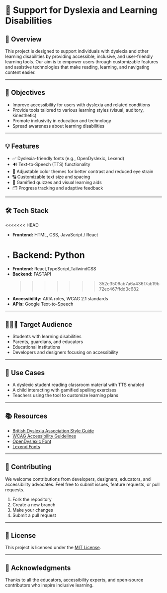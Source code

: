 # 📘 Support for Dyslexia and Learning Disabilities

## 🧠 Overview

This project is designed to support individuals with dyslexia and other learning disabilities by providing accessible, inclusive, and user-friendly learning tools. Our aim is to empower users through customizable features and assistive technologies that make reading, learning, and navigating content easier.

---

## 🎯 Objectives

- Improve accessibility for users with dyslexia and related conditions
- Provide tools tailored to various learning styles (visual, auditory, kinesthetic)
- Promote inclusivity in education and technology
- Spread awareness about learning disabilities

---

## 💡 Features

- ✅ Dyslexia-friendly fonts (e.g., OpenDyslexic, Lexend)
- 🔊 Text-to-Speech (TTS) functionality
- 🎨 Adjustable color themes for better contrast and reduced eye strain
- 🔠 Customizable text size and spacing
- 🧩 Gamified quizzes and visual learning aids
- 🗂️ Progress tracking and adaptive feedback

---

## 🛠️ Tech Stack

<<<<<<< HEAD

- **Frontend:** HTML, CSS, JavaScript / React
- # **Backend:** Python
- **Frontend:** React,TypeScript,TailwindCSS
- **Backend:** FASTAPI
  > > > > > > > 352e3506ab7a6a436f7ab19b72ec467ffdd3c682
- **Accessibility:** ARIA roles, WCAG 2.1 standards
- **APIs:** Google Text-to-Speech

---

## 🧑‍🤝‍🧑 Target Audience

- Students with learning disabilities
- Parents, guardians, and educators
- Educational institutions
- Developers and designers focusing on accessibility

---

## 🧪 Use Cases

- A dyslexic student reading classroom material with TTS enabled
- A child interacting with gamified spelling exercises
- Teachers using the tool to customize learning plans

---

## 📚 Resources

- [British Dyslexia Association Style Guide](https://www.bdadyslexia.org.uk/advice/employers/creating-a-dyslexia-friendly-workplace/dyslexia-style-guide-2023)
- [WCAG Accessibility Guidelines](https://www.w3.org/WAI/standards-guidelines/wcag/)
- [OpenDyslexic Font](https://opendyslexic.org/)
- [Lexend Fonts](https://www.lexend.com/)

---

## 🤝 Contributing

We welcome contributions from developers, designers, educators, and accessibility advocates. Feel free to submit issues, feature requests, or pull requests.

1. Fork the repository
2. Create a new branch
3. Make your changes
4. Submit a pull request

---

## 📄 License

This project is licensed under the [MIT License](LICENSE).

---

## 🙌 Acknowledgments

Thanks to all the educators, accessibility experts, and open-source contributors who inspire inclusive learning.
